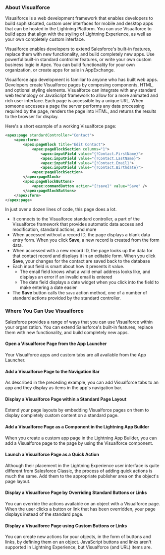 ### About Visualforce

Visualforce is a web development framework that enables developers to build sophisticated, custom user interfaces for mobile and desktop apps that can be hosted in the Lightning Platform. You can use Visualforce to build apps that align with the styling of Lightning Experience, as well as your own completely custom interface. 

Visualforce enables developers to extend Salesforce's built-in features, replace them with new functionality, and build completely new apps. Use powerful built-in standard controller features, or write your own custom business logic in Apex. You can build functionality for your own organization, or create apps for sale in AppExchange. 

Visualforce app development is familiar to anyone who has built web apps. Developers create Visualforce pages by composing components, HTML, and optional styling elements. Visualforce can integrate with any standard web technology or JavaScript framework to allow for a more animated and rich user interface. Each page is accessible by a unique URL. When someone accesses a page the server performs any data processing required by the page, renders the page into HTML, and returns the results to the browser for display. 

Here's a short example of a working Visualforce page:
```xml
<apex:page standardController="Contact">
    <apex:form>
        <apex:pageBlock title="Edit Contact">
            <apex:pageBlockSection columns="1">
                <apex:inputField value="{!Contact.FirstName}">
                <apex:inputField value="{!Contact.LastName}">
                <apex:inputField value="{!Contact.Email}">
                <apex:inputField value="{!Contact.Birthdate}">
            <apex:pageBlockSection>
        </apex:pageBlock>
        <apex:pageBlockButtons>
            <apex:commandButton action="{!save}" value="Save" />
        </apex:pageBlockButtons>
    </apex:form>
</apex:page>
```

In just over a dozen lines of code, this page does a lot. 
- It connects to the Visualforce standard controller, a part of the Visualforce framework that provides automatic data access and modification, standard actions, and more
- When accessed without a record ID, the page displays a blank data entry form. When you click **Save**, a new record is created from the form data.
- When accessed with a new record ID, the page looks up the data for that contact record and displays it in an editable form. When you click **Save**, your changes for the contact are saved back to the database
- Each input field is smart about how it presents it value.
  - The email field knows what a valid email address looks like, and displays an error if an invalid email is entered
  - The date field displays a date widget when you click into the field to make entering a date easier
- The **Save** button calls the `save` action method, one of a number of standard actions provided by the standard controller. 

### Where You Can Use Visualforce
Salesforce provides a range of ways that you can use Visualforce within your organization. You can extend Salesforce's built-in features, replace them with new functionality, and build completely new apps. 

#### Open a Visualforce Page from the App Launcher
Your Visualforce apps and custom tabs are all available from the App Launcher.

#### Add a Visualforce Page to the Navigation Bar
As described in the preceding example, you can add Visualforce tabs to an app and they display as items in the app's navigation bar. 

#### Display a Visualforce Page within a Standard Page Layout
Extend your page layouts by embedding Visualforce pages on them to display completely custom content on a standard page. 

#### Add a Visualforce Page as a Component in the Lightning App Builder
When you create a custom app page in the Lightning App Builder, you can add a Visualforce page to the page by using the Visualforce component. 

#### Launch a Visualforce Page as a Quick Action
Although their placement in the Lightning Experience user interface is quite different from Salesforce Classic, the process of adding quick actions is much the same. Add them to the appropriate publisher area on the object's page layout. 

#### Display a Visualforce Page by Overriding Standard Buttons or Links
You can override the actions available on an object with a Visualforce page. When the user clicks a button or link that has been overridden, your page displays instead of the standard page.

#### Display a Visualforce Page using Custom Buttons or Links
You can create new actions for your objects, in the form of buttons and links, by defining them on an object. JavaScript buttons and links aren't supported in Lightning Experience, but Visualforce (and URL) items are. 